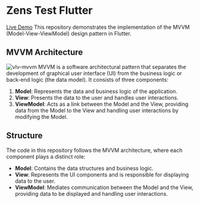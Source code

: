 # Zens Test Flutter
[Live Demo](https://vlv-zens-intern.vercel.app)
This repository demonstrates the implementation of the MVVM (Model-View-ViewModel) design pattern in Flutter.

## MVVM Architecture
![vlv-mvvm](https://github.com/volevu17/zens_intern_test/assets/121816250/6f84f4d5-a2ed-4861-a6b2-127bcd5f00ab)
MVVM is a software architectural pattern that separates the development of graphical user interface (UI) from the business logic or back-end logic (the data model). It consists of three components:

1. **Model**: Represents the data and business logic of the application.
2. **View**: Presents the data to the user and handles user interactions.
3. **ViewModel**: Acts as a link between the Model and the View, providing data from the Model to the View and handling user interactions by modifying the Model.

## Structure

The code in this repository follows the MVVM architecture, where each component plays a distinct role:

- **Model**: Contains the data structures and business logic.
- **View**: Represents the UI components and is responsible for displaying data to the user.
- **ViewModel**: Mediates communication between the Model and the View, providing data to be displayed and handling user interactions.
